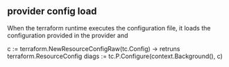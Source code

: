 ## provider config load

When the terraform runtime executes the configuration file, it loads the configuration provided in the provider and 


c := terraform.NewResourceConfigRaw(tc.Config) -> retruns terraform.ResourceConfig
diags := tc.P.Configure(context.Background(), c)